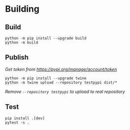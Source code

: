 # Building

## Build

```console
python -m pip install --upgrade build
python -m build
```

## Publish

_Get token from https://pypi.org/manage/account/token_

```console
python -m pip install --upgrade twine
python -m twine upload --repository testpypi dist/*
```

_Remove `--repository testpypi` to upload to real repository_

## Test

```console
pip install .[dev]
pytest -s .
```